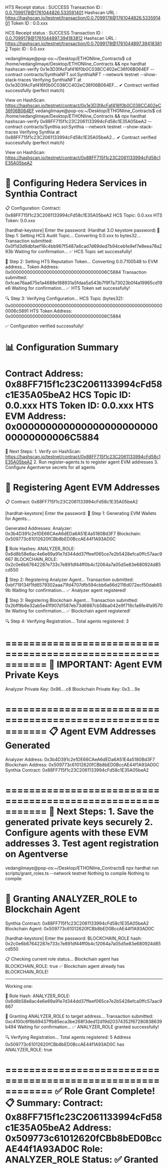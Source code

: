 HTS
Receipt status           : SUCCESS
Transaction ID           : 0.0.7099178@1761044826.533591401
Hashscan URL             : https://hashscan.io/testnet/transaction/0.0.7099178@1761044826.533591401
Token ID                 : 0.0.xxx

HCS
Receipt status           : SUCCESS
Transaction ID           : 0.0.7099178@1761044897.394183812
Hashscan URL             : https://hashscan.io/testnet/transaction/0.0.7099178@1761044897.394183812
Topic ID                 : 0.0.xxx


vedanglimaye@pop-os:~/Desktop/ETHONline_Contracts$ cd /home/vedanglimaye/Desktop/ETHONline_Contracts && npx hardhat hashscan-verify 0x1e3D3fAcFaf416f0b0C038CC402eC36f06B064EF --contract contracts/SynthiaNFT.sol:SynthiaNFT 
--network testnet --show-stack-traces
Verifying SynthiaNFT at 0x1e3D3fAcFaf416f0b0C038CC402eC36f06B064EF...
✔ Contract verified successfully (perfect match)

View on HashScan: https://hashscan.io/testnet/contract/0x1e3D3fAcFaf416f0b0C038CC402eC36f06B064EF
vedanglimaye@pop-os:~/Desktop/ETHONline_Contracts$ cd /home/vedanglimaye/Desktop/ETHONline_Contracts && npx hardhat hashscan-verify 0x88FF715f1c23C2061133994cFd58c1E35A05beA2 --contract contracts/Synthia.sol:Synthia --network testnet --show-stack-traces
Verifying Synthia at 0x88FF715f1c23C2061133994cFd58c1E35A05beA2...
✔ Contract verified successfully (perfect match)

View on HashScan: https://hashscan.io/testnet/contract/0x88FF715f1c23C2061133994cFd58c1E35A05beA2


🔧 Configuring Hedera Services in Synthia Contract
============================================================

📋 Configuration:
    Contract: 0x88FF715f1c23C2061133994cFd58c1E35A05beA2
    HCS Topic: 0.0.xxx
    HTS Token: 0.0.xxx

[hardhat-keystore] Enter the password: (Hardhat 3.O keystore password)
📝 Step 1: Setting HCS Audit Topic...
    Converting 0.0.xxx to bytes32...
    Transaction submitted: 0x0f1d3d9dbfaef16c4bb967f5487a6cad7d69ded7b94ceb1e9ef7e8eea78a293b
    Waiting for confirmation...
    ✅ HCS Topic set successfully!

🎨 Step 2: Setting HTS Reputation Token...
    Converting 0.0.7100548 to EVM address...
    Token Address: 0x00000000000000000000000000000000006C5884
    Transaction submitted: 0xfcae76aa675e1a4688e188931a5fdaa5a543b7f9f7a73023b0f4a19965cd19e6
    Waiting for confirmation...
    ✅ HTS Token set successfully!

🔍 Step 3: Verifying Configuration...
    HCS Topic (bytes32): 0x00000000000000000000000000000000000000000000000000000000006c5891
    HTS Token Address: 0x00000000000000000000000000000000006C5884

✅ Configuration verified successfully!

📊 Configuration Summary
============================================================
Contract Address: 0x88FF715f1c23C2061133994cFd58c1E35A05beA2
HCS Topic ID: 0.0.xxx
HTS Token ID: 0.0.xxx
HTS EVM Address: 0x00000000000000000000000000000000006C5884
============================================================

🎯 Next Steps:
    1. Verify on HashScan:
       https://hashscan.io/testnet/contract/0x88FF715f1c23C2061133994cFd58c1E35A05beA2
    2. Run register-agents.ts to register agent EVM addresses
    3. Configure Agentverse secrets for all agents


🤖 Registering Agent EVM Addresses
============================================================

📋 Contract: 0x88FF715f1c23C2061133994cFd58c1E35A05beA2

[hardhat-keystore] Enter the password:
🔑 Step 1: Generating EVM Wallets for Agents...

Generated Addresses:
    Analyzer:   0x3b4D391c2e1DE66CAeA6dEDa6A51E4a5180Bd3F7
    Blockchain: 0x509773c61012620fCBb8bED0BccAE44f1A93AD0C

📜 Role Hashes:
    ANALYZER_ROLE:   0x6d8b58e8ac4e6e69a91e7d344dd37ffeef065ce7e2b5428efca0ffc57aac9667
    BLOCKCHAIN_ROLE: 0x2c0e6b67642287e733c7e891df44ff0b4c12064a7a05d5e83e680924d85cd550

📝 Step 2: Registering Analyzer Agent...
    Transaction submitted: 0xbf719134f1fd6579302aaa71fd4707dfb594cbb6a66d2116d072ecf50dab659b
    Waiting for confirmation...
    ✅ Analyzer agent registered!

📝 Step 3: Registering Blockchain Agent...
    Transaction submitted: 0x2bff9b6e32ab5e41f907d1587eb73d6887cb58ba042e9f716c1a6fe4fa95709e
    Waiting for confirmation...
    ✅ Blockchain agent registered!

🔍 Step 4: Verifying Registration...
    Total agents registered: 3

===========================================================
🔐 IMPORTANT: Agent EVM Private Keys
===========================================================

Analyzer Private Key: 0x96....c8
Blockchain Private Key: 0x3....9e

===========================================================
📋 Agent EVM Addresses Generated
===========================================================
Analyzer Address: 0x3b4D391c2e1DE66CAeA6dEDa6A51E4a5180Bd3F7
Blockchain Address: 0x509773c61012620fCBb8bED0BccAE44f1A93AD0C
Synthia Contract: 0x88FF715f1c23C2061133994cFd58c1E35A05beA2

===========================================================
🎯 Next Steps:
    1. Save the generated private keys securely
    2. Configure agents with these EVM addresses
    3. Test agent registration on Agentverse
===========================================================



vedanglimaye@pop-os:~/Desktop/ETHONline_Contracts$ npx hardhat run scripts/grant_roles.ts --network testnet
Nothing to compile
Nothing to compile

🔐 Granting ANALYZER_ROLE to Blockchain Agent
============================================================
Synthia Contract: 0x88FF715f1c23C2061133994cFd58c1E35A05beA2
Blockchain Agent: 0x509773c61012620fCBb8bED0BccAE44f1A93AD0C

[hardhat-keystore] Enter the password: 
BLOCKCHAIN_ROLE hash: 0x2c0e6b67642287e733c7e891df44ff0b4c12064a7a05d5e83e680924d85cd550

📋 Checking current role status...
Blockchain agent has BLOCKCHAIN_ROLE: true
✅ Blockchain agent already has BLOCKCHAIN_ROLE!



---------------------------------------------------------

Working one: 

📜 Role Hash:
   ANALYZER_ROLE: 0x6d8b58e8ac4e6e69a91e7d344dd37ffeef065ce7e2b5428efca0ffc57aac9667

📝 Granting ANALYZER_ROLE to target address...
   Transaction submitted: 0xc4100c6f6b69437ffb85eca3be268f3ded12d19d20374352f67280838639b494
   Waiting for confirmation...
   ✅ ANALYZER_ROLE granted successfully!

🔍 Verifying Registration...
   Total agents registered: 5
   Address 0x509773c61012620fCBb8bED0BccAE44f1A93AD0C has ANALYZER_ROLE: true

============================================================
✅ Role Grant Complete!
📋 Summary:
   Contract: 0x88FF715f1c23C2061133994cFd58c1E35A05beA2
   Address: 0x509773c61012620fCBb8bED0BccAE44f1A93AD0C
   Role: ANALYZER_ROLE
   Status: ✅ Granted
============================================================
